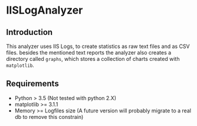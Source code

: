 # IISLogAnalyzer

## Introduction

This analyzer uses IIS Logs, to create statistics as raw text files and as CSV files. besides the mentioned text reports the analyzer also creates a directory called `graphs`, which stores a collection of charts created with `matplotlib`.

## Requirements

+ Python > 3.5 (Not tested with python 2.X)
+ matplotlib >= 3.1.1
+ Memory >= Logfiles size (A future version will probably migrate to a real db to remove this constrain)
